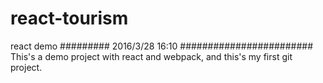 # react-tourism
react demo
######### 2016/3/28 16:10 ########################
This's a demo project with react and webpack, and this's my first git project.